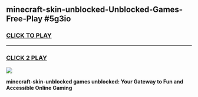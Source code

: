 
## minecraft-skin-unblocked-Unblocked-Games-Free-Play #5g3io
<h3>
<a href="https://us.freeplayer.one?title=minecraft-skin-unblocked&ref=9M">CLICK TO PLAY</a></h3>
<hr>

<h3>
<a href="https://us.freeplayer.one?title=minecraft-skin-unblocked&ref=9M">CLICK 2 PLAY</a>
  
</h3>

<a href="https://us.freeplayer.one?title=minecraft-skin-unblocked&ref=9M"><img src="https://clearcache.store/games.png"></a>


**minecraft-skin-unblocked games unblocked: Your Gateway to Fun and Accessible Online Gaming**
